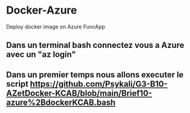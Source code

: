 # Docker-Azure

Deploy docker image on Azure FuncApp

## Dans un terminal bash connectez vous a Azure avec un "az login" 

## Dans un premier temps nous allons executer le script <https://github.com/Psykali/G3-B10-AZetDocker-KCAB/blob/main/Brief10-azure%2BdockerKCAB.bash>
